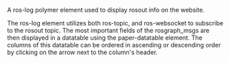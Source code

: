 A ros-log polymer element used to display rosout info on the website. 

The ros-log element utilizes both ros-topic, and ros-websocket to subscribe to the rosout topic. The most important fields of the rosgraph_msgs are then displayed in a datatable using the paper-datatable element. The columns of this datatable can be ordered in ascending or descending order by clicking on the arrow next to the column's header.
